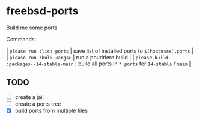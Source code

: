 # freebsd-ports

Build me some ports.

Commands:

| `please run :list-ports`                 | save list of installed ports to `$(hostname).ports`   |
| `please run :bulk <args>`                | run a poudriere build                                 |
| `please build :packages--14-stable-main` | build all ports in `*.ports` for `14-stable` / `main` |

## TODO

- [ ] create a jail
- [ ] create a ports tree
- [x] build ports from multiple files
